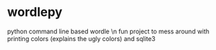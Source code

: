 # wordlepy
python command line based wordle \n
fun project to mess around with printing colors (explains the ugly colors) and sqlite3
